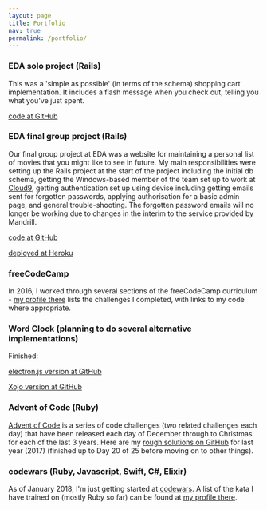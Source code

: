 ```yaml
---
layout: page
title: Portfolio
nav: true
permalink: /portfolio/
---
```


### EDA solo project (Rails)

This was a 'simple as possible' (in terms of the schema) shopping cart implementation. It includes a flash message when you check out, telling you what you've just spent.

[code at GitHub](https://github.com/stevenb-nz/shopping_cart_from_scratch)

### EDA final group project (Rails)

Our final group project at EDA was a website for maintaining a personal list of movies that you might like to see in future. My main responsibilities were setting up the Rails project at the start of the project including the initial db schema, getting the Windows-based member of the team set up to work at [Cloud9](c9.io), getting authentication set up using devise including getting emails sent for forgotten passwords, applying authorisation for a basic admin page, and general trouble-shooting. The forgotten password emails will no longer be working due to changes in the interim to the service provided by Mandrill.

[code at GitHub](https://github.com/juliangommans/jam)

[deployed at Heroku](https://moviejam.herokuapp.com/)

### freeCodeCamp

In 2016, I worked through several sections of the freeCodeCamp curriculum - [my profile there](https://www.freecodecamp.org/stevenb-nz) lists the challenges I completed, with links to my code where appropriate.

### Word Clock (planning to do several alternative implementations)

Finished:

[electron.js version at GitHub](https://github.com/stevenb-nz/word-clock-electron)

[Xojo version at GitHub](https://github.com/stevenb-nz/word-clock-xojo)

### Advent of Code (Ruby)

[Advent of Code](http://adventofcode.com) is a series of code challenges (two related challenges each day) that have been released each day of December through to Christmas for each of the last 3 years. Here are my [rough solutions on GitHub](https://github.com/stevenb-nz/AdventOfCode2017) for last year (2017) (finished up to Day 20 of 25 before moving on to other things).

### codewars (Ruby, Javascript, Swift, C#, Elixir)

As of January 2018, I'm just getting started at [codewars](https://www.codewars.com). A list of the kata I have trained on (mostly Ruby so far) can be found at [my profile there](https://www.codewars.com/users/stevenb-nz).

<!-- This is the base Jekyll theme. You can find out more info about customizing your Jekyll theme, as well as basic Jekyll usage documentation at [jekyllrb.com](http://jekyllrb.com/)

You can find the source code for the Jekyll new theme at:
{% include icon-github.html username="jglovier" %} /
[jekyll-new](https://github.com/jglovier/jekyll-new)

You can find the source code for Jekyll at
{% include icon-github.html username="jekyll" %} /
[jekyll](https://github.com/jekyll/jekyll) -->
